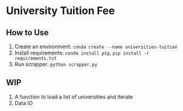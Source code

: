 # University Tuition Fee

## How to Use

1. Create an environment: `conda create --name universities-tuition`
2. Install requirements: `conda install pip`, `pip install -r requirements.txt`
3. Run scrapper: `python scrapper.py`


## WIP

1. A function to load a list of universities and iterate
2. Data IO